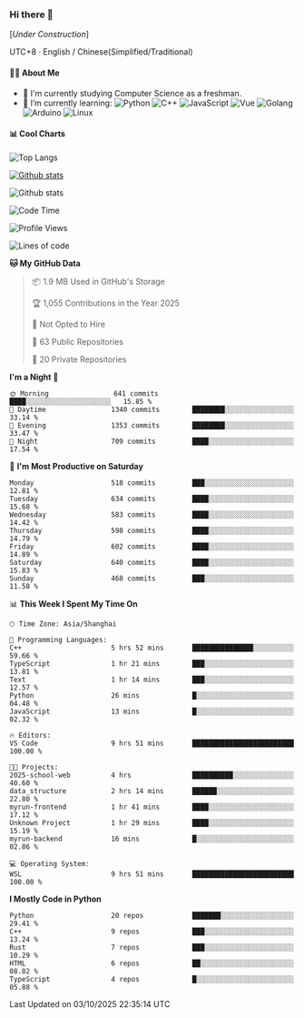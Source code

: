 ### Hi there 👋

\[*Under Construction*\]

UTC+8 · English / Chinese(Simplified/Traditional)

<!--
**NoNormalCreeper/NoNormalCreeper** is a ✨ _special_ ✨ repository because its `README.md` (this file) appears on your GitHub profile.

Here are some ideas to get you started:

- 🔭 I’m currently working on ...
- 🌱 I’m currently learning ...
- 👯 I’m looking to collaborate on ...
- 🤔 I’m looking for help with ...
- 💬 Ask me about ...
- 📫 How to reach me: ...
- 😄 Pronouns: ...
- ⚡ Fun fact: ...
-->

#### 👩‍💻 About Me

- 🏫 I'm currently studying Computer Science as a freshman.
- 🌱 I’m currently learning: 
![Python](https://img.shields.io/badge/-Python-blue?style=flat-square&logo=Python&logoColor=fff)
![C++](https://img.shields.io/badge/-C%2B%2B-00599C?style=flat-square&logo=C%2B%2B&logoColor=fff)
![JavaScript](https://img.shields.io/badge/-JavaScript-ffca18?style=flat-square&logo=JavaScript&logoColor=fff)
![Vue](https://img.shields.io/badge/-Vue-4FC08D?style=flat-square&logo=Vue.js&logoColor=fff)
![Golang](https://img.shields.io/badge/-Go-007d9c?style=flat-square&logo=Go&logoColor=fff)
![Arduino](https://img.shields.io/badge/-Arduino-00979D?style=flat-square&logo=Arduino&logoColor=fff)
![Linux](https://img.shields.io/badge/-Linux-FCC624?style=flat-square&logo=Linux&logoColor=fff)

#### 📊 Cool Charts

![Top Langs](https://readme-stats-zeta-six.vercel.app/api/top-langs/?username=NoNormalCreeper&layout=compact)

[![Github stats](https://readme-stats-zeta-six.vercel.app/api?username=NoNormalCreeper&show=reviews,discussions_started,discussions_answered,prs_merged,prs_merged_percentage)](https://github.com/anuraghazra/github-readme-stats)

![Github stats](https://github-profile-trophy.vercel.app/?username=NoNormalCreeper)


<!--START_SECTION:waka-->
![Code Time](http://img.shields.io/badge/Code%20Time-855%20hrs%2021%20mins-blue)

![Profile Views](http://img.shields.io/badge/Profile%20Views-1-blue)

![Lines of code](https://img.shields.io/badge/From%20Hello%20World%20I%27ve%20Written-4.4%20million%20lines%20of%20code-blue)

**🐱 My GitHub Data** 

> 📦 1.9 MB Used in GitHub's Storage 
 > 
> 🏆 1,055 Contributions in the Year 2025
 > 
> 🚫 Not Opted to Hire
 > 
> 📜 63 Public Repositories 
 > 
> 🔑 20 Private Repositories 
 > 
**I'm a Night 🦉** 

```text
🌞 Morning                641 commits         ████░░░░░░░░░░░░░░░░░░░░░   15.85 % 
🌆 Daytime                1340 commits        ████████░░░░░░░░░░░░░░░░░   33.14 % 
🌃 Evening                1353 commits        ████████░░░░░░░░░░░░░░░░░   33.47 % 
🌙 Night                  709 commits         ████░░░░░░░░░░░░░░░░░░░░░   17.54 % 
```
📅 **I'm Most Productive on Saturday** 

```text
Monday                   518 commits         ███░░░░░░░░░░░░░░░░░░░░░░   12.81 % 
Tuesday                  634 commits         ████░░░░░░░░░░░░░░░░░░░░░   15.68 % 
Wednesday                583 commits         ████░░░░░░░░░░░░░░░░░░░░░   14.42 % 
Thursday                 598 commits         ████░░░░░░░░░░░░░░░░░░░░░   14.79 % 
Friday                   602 commits         ████░░░░░░░░░░░░░░░░░░░░░   14.89 % 
Saturday                 640 commits         ████░░░░░░░░░░░░░░░░░░░░░   15.83 % 
Sunday                   468 commits         ███░░░░░░░░░░░░░░░░░░░░░░   11.58 % 
```


📊 **This Week I Spent My Time On** 

```text
🕑︎ Time Zone: Asia/Shanghai

💬 Programming Languages: 
C++                      5 hrs 52 mins       ███████████████░░░░░░░░░░   59.66 % 
TypeScript               1 hr 21 mins        ███░░░░░░░░░░░░░░░░░░░░░░   13.81 % 
Text                     1 hr 14 mins        ███░░░░░░░░░░░░░░░░░░░░░░   12.57 % 
Python                   26 mins             █░░░░░░░░░░░░░░░░░░░░░░░░   04.48 % 
JavaScript               13 mins             █░░░░░░░░░░░░░░░░░░░░░░░░   02.32 % 

🔥 Editors: 
VS Code                  9 hrs 51 mins       █████████████████████████   100.00 % 

🐱‍💻 Projects: 
2025-school-web          4 hrs               ██████████░░░░░░░░░░░░░░░   40.60 % 
data_structure           2 hrs 14 mins       ██████░░░░░░░░░░░░░░░░░░░   22.80 % 
myrun-frontend           1 hr 41 mins        ████░░░░░░░░░░░░░░░░░░░░░   17.12 % 
Unknown Project          1 hr 29 mins        ████░░░░░░░░░░░░░░░░░░░░░   15.19 % 
myrun-backend            16 mins             █░░░░░░░░░░░░░░░░░░░░░░░░   02.86 % 

💻 Operating System: 
WSL                      9 hrs 51 mins       █████████████████████████   100.00 % 
```

**I Mostly Code in Python** 

```text
Python                   20 repos            ███████░░░░░░░░░░░░░░░░░░   29.41 % 
C++                      9 repos             ███░░░░░░░░░░░░░░░░░░░░░░   13.24 % 
Rust                     7 repos             ███░░░░░░░░░░░░░░░░░░░░░░   10.29 % 
HTML                     6 repos             ██░░░░░░░░░░░░░░░░░░░░░░░   08.82 % 
TypeScript               4 repos             █░░░░░░░░░░░░░░░░░░░░░░░░   05.88 % 
```




 Last Updated on 03/10/2025 22:35:14 UTC
<!--END_SECTION:waka-->

